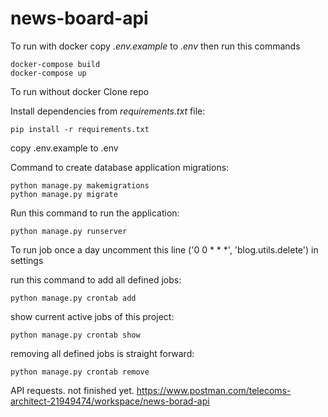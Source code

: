 # news-board-api
To run with docker copy *.env.example* to *.env* then run this commands

    docker-compose build
    docker-compose up

To run without docker
Clone repo

Install dependencies from *requirements.txt* file:

    pip install -r requirements.txt

copy .env.example to .env

Command to create database application migrations:

    python manage.py makemigrations
    python manage.py migrate


Run this command to run the application:

    python manage.py runserver

To run job once a day uncomment this line ('0 0 * * *', 'blog.utils.delete')
 in settings 

run this command to add all defined jobs:

    python manage.py crontab add 

show current active jobs of this project:

    python manage.py crontab show

removing all defined jobs is straight forward:

    python manage.py crontab remove

API requests.
not finished yet.
https://www.postman.com/telecoms-architect-21949474/workspace/news-borad-api
